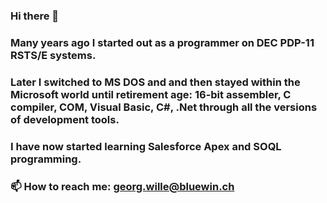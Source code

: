 ### Hi there 👋
### Many years ago I started out as a programmer on DEC PDP-11 RSTS/E systems.
### Later I switched to MS DOS and and then stayed within the Microsoft world until retirement age: 16-bit assembler, C compiler, COM, Visual Basic, C#, .Net through all the versions of development tools.   
### I have now started learning Salesforce Apex and SOQL programming.
###
### 📫 How to reach me: georg.wille@bluewin.ch

<!--
**willeg/willeg** is a ✨ _special_ ✨ repository because its `README.md` (this file) appears on your GitHub profile.

Here are some ideas to get you started:

- 🔭 I’m currently working on ...
- 🌱 I’m currently learning ...
- 👯 I’m looking to collaborate on ...
- 🤔 I’m looking for help with ...
- 💬 Ask me about ...
- 📫 How to reach me: ...
- 😄 Pronouns: ...
- ⚡ Fun fact: ...
-->
